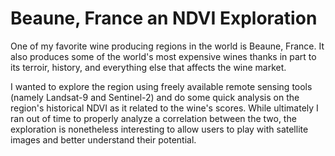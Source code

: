 # Beaune, France an NDVI Exploration

One of my favorite wine producing regions in the world is Beaune, France. It also produces some of the world's most expensive wines thanks in part to its terroir, history, and everything else that affects the wine market.

I wanted to explore the region using freely available remote sensing tools (namely Landsat-9 and Sentinel-2) and do some quick analysis on the region's historical NDVI as it related to the wine's scores. While ultimately I ran out of time to properly analyze a correlation between the two, the exploration is nonetheless interesting to allow users to play with satellite images and better understand their potential.

